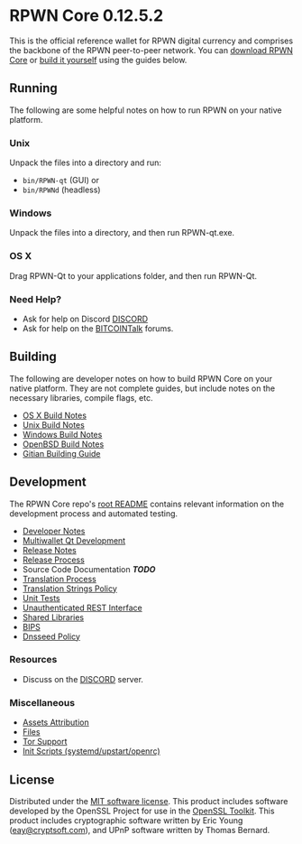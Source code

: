 RPWN Core 0.12.5.2
=====================

This is the official reference wallet for RPWN digital currency and comprises the backbone of the RPWN peer-to-peer network. You can [download RPWN Core](https://www.respawn.rocks) or [build it yourself](#building) using the guides below.

Running
---------------------
The following are some helpful notes on how to run RPWN on your native platform.

### Unix

Unpack the files into a directory and run:

- `bin/RPWN-qt` (GUI) or
- `bin/RPWNd` (headless)

### Windows

Unpack the files into a directory, and then run RPWN-qt.exe.

### OS X

Drag RPWN-Qt to your applications folder, and then run RPWN-Qt.

### Need Help?

* Ask for help on Discord [DISCORD](https://discord.gg/EqtUe2b)
* Ask for help on the [BITCOINTalk](https://bitcointalk.org/index.php?topic=3916320.0) forums.

Building
---------------------
The following are developer notes on how to build RPWN Core on your native platform. They are not complete guides, but include notes on the necessary libraries, compile flags, etc.

- [OS X Build Notes](build-osx.md)
- [Unix Build Notes](build-unix.md)
- [Windows Build Notes](build-windows.md)
- [OpenBSD Build Notes](build-openbsd.md)
- [Gitian Building Guide](gitian-building.md)

Development
---------------------
The RPWN Core repo's [root README](/README.md) contains relevant information on the development process and automated testing.

- [Developer Notes](developer-notes.md)
- [Multiwallet Qt Development](multiwallet-qt.md)
- [Release Notes](release-notes.md)
- [Release Process](release-process.md)
- Source Code Documentation ***TODO***
- [Translation Process](translation_process.md)
- [Translation Strings Policy](translation_strings_policy.md)
- [Unit Tests](unit-tests.md)
- [Unauthenticated REST Interface](REST-interface.md)
- [Shared Libraries](shared-libraries.md)
- [BIPS](bips.md)
- [Dnsseed Policy](dnsseed-policy.md)

### Resources
* Discuss on the [DISCORD](https://discord.gg/EqtUe2b) server.


### Miscellaneous
- [Assets Attribution](assets-attribution.md)
- [Files](files.md)
- [Tor Support](tor.md)
- [Init Scripts (systemd/upstart/openrc)](init.md)

License
---------------------
Distributed under the [MIT software license](http://www.opensource.org/licenses/mit-license.php).
This product includes software developed by the OpenSSL Project for use in the [OpenSSL Toolkit](https://www.openssl.org/). This product includes
cryptographic software written by Eric Young ([eay@cryptsoft.com](mailto:eay@cryptsoft.com)), and UPnP software written by Thomas Bernard.
